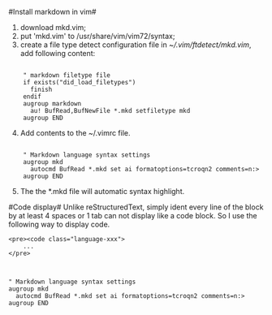 

#Install markdown in vim#

1. download mkd.vim;
2. put 'mkd.vim' to /usr/share/vim/vim72/syntax;
3. create a file type detect configuration file in *~/.vim/ftdetect/mkd.vim*, add following content:

<pre><code class="language-vim">
    " markdown filetype file
    if exists("did_load_filetypes")
      finish
    endif
    augroup markdown
      au! BufRead,BufNewFile *.mkd setfiletype mkd
    augroup END
</code></pre>

4. Add contents to the ~/.vimrc file.

<pre><code class="language-vim">
    " Markdown language syntax settings
    augroup mkd
      autocmd BufRead *.mkd set ai formatoptions=tcroqn2 comments=n:>
    augroup END
</code></pre>

5. The the \*.mkd file will automatic syntax highlight.

#Code display#
Unlike reStructuredText, simply ident every line of the block by at least 4 spaces or 1 tab can not display 
like a code block. So I use the following way to display code.

	<pre><code class="language-xxx">
		...
	</pre>



	" Markdown language syntax settings
	augroup mkd
	  autocmd BufRead *.mkd set ai formatoptions=tcroqn2 comments=n:>
	augroup END


